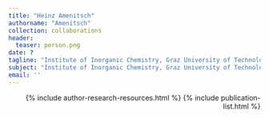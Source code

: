 ```yaml
---
title: "Heinz Amenitsch"
authorname: "Amenitsch"
collection: collaborations
header:
  teaser: person.png
date: ?
tagline: "Institute of Inorganic Chemistry, Graz University of Technology, Austria"
subject: "Institute of Inorganic Chemistry, Graz University of Technology, Austria"
email: ''
---
```


<div style="text-align: right"> 

{% include author-research-resources.html %}
{% include publication-list.html %}
